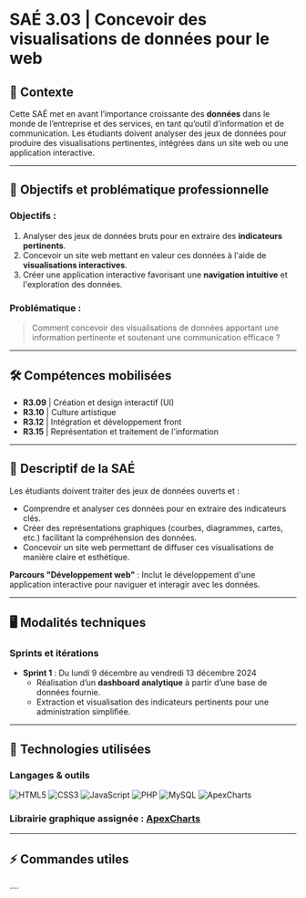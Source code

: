 # SAÉ 3.03 | Concevoir des visualisations de données pour le web

## 📌 **Contexte**

Cette SAÉ met en avant l’importance croissante des **données** dans le monde de l’entreprise et des services, en tant qu’outil d’information et de communication. Les étudiants doivent analyser des jeux de données pour produire des visualisations pertinentes, intégrées dans un site web ou une application interactive.

---

## 🎯 **Objectifs et problématique professionnelle**

### **Objectifs :**

1. Analyser des jeux de données bruts pour en extraire des **indicateurs pertinents**.
2. Concevoir un site web mettant en valeur ces données à l'aide de **visualisations interactives**.
3. Créer une application interactive favorisant une **navigation intuitive** et l'exploration des données.

### **Problématique :**

> Comment concevoir des visualisations de données apportant une information pertinente et soutenant une communication efficace ?

---

## 🛠️ **Compétences mobilisées**

- **R3.09** | Création et design interactif (UI)
- **R3.10** | Culture artistique
- **R3.12** | Intégration et développement front
- **R3.15** | Représentation et traitement de l'information

---

## 🚀 **Descriptif de la SAÉ**

Les étudiants doivent traiter des jeux de données ouverts et :

- Comprendre et analyser ces données pour en extraire des indicateurs clés.
- Créer des représentations graphiques (courbes, diagrammes, cartes, etc.) facilitant la compréhension des données.
- Concevoir un site web permettant de diffuser ces visualisations de manière claire et esthétique.

**Parcours "Développement web"** : Inclut le développement d'une application interactive pour naviguer et interagir avec les données.

---

## 🖥️ **Modalités techniques**

### **Sprints et itérations**

- **Sprint 1** : Du lundi 9 décembre au vendredi 13 décembre 2024
  - Réalisation d’un **dashboard analytique** à partir d’une base de données fournie.
  - Extraction et visualisation des indicateurs pertinents pour une administration simplifiée.

---

## 🔧 **Technologies utilisées**

### **Langages & outils**

![HTML5](https://img.shields.io/badge/HTML5-E34F26?style=for-the-badge&logo=html5&logoColor=white)
![CSS3](https://img.shields.io/badge/CSS3-1572B6?style=for-the-badge&logo=css3&logoColor=white)
![JavaScript](https://img.shields.io/badge/JavaScript-F7DF1E?style=for-the-badge&logo=javascript&logoColor=black)
![PHP](https://img.shields.io/badge/PHP-777BB4?style=for-the-badge&logo=php&logoColor=white)
![MySQL](https://img.shields.io/badge/MySQL-4479A1?style=for-the-badge&logo=mysql&logoColor=white)
![ApexCharts](https://img.shields.io/badge/ApexCharts-FF4560?style=for-the-badge&logo=apexcharts&logoColor=white)

### **Librairie graphique assignée** : [ApexCharts](https://apexcharts.com/)

---

## ⚡ **Commandes utiles**

....
